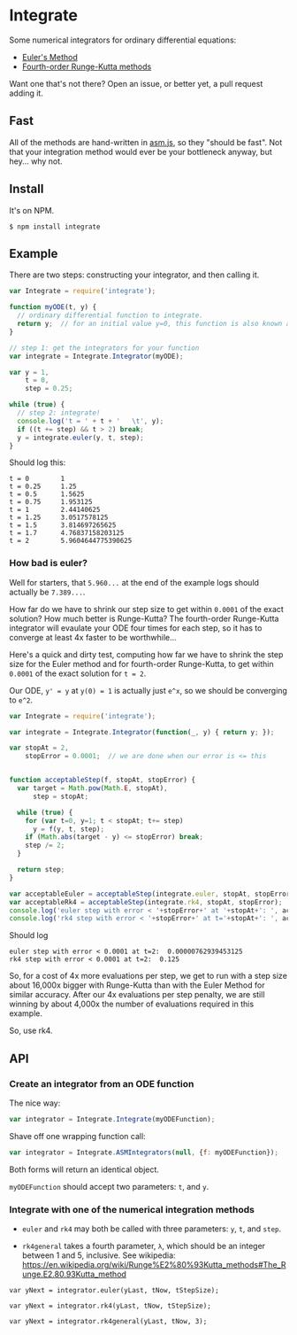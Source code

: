 Integrate
=========

Some numerical integrators for ordinary differential equations:

 * [Euler's Method](https://en.wikipedia.org/wiki/Euler_method)
 * [Fourth-order Runge-Kutta methods](https://en.wikipedia.org/wiki/Runge–Kutta_methods)

Want one that's not there? Open an issue, or better yet, a pull request adding it.


Fast
----

All of the methods are hand-written in [asm.js](http://asmjs.org), so they "should be fast". Not that your integration method would ever be your bottleneck anyway, but hey... why not.


Install
-------

It's on NPM.

```
$ npm install integrate
```


Example
-----

There are two steps: constructing your integrator, and then calling it.

```javascript
var Integrate = require('integrate');

function myODE(t, y) {
  // ordinary differential function to integrate.
  return y;  // for an initial value y=0, this function is also known as 'e^x'
}

// step 1: get the integrators for your function
var integrate = Integrate.Integrator(myODE);

var y = 1,
    t = 0,
    step = 0.25;

while (true) {
  // step 2: integrate!
  console.log('t = ' + t + '   \t', y);
  if ((t += step) && t > 2) break;
  y = integrate.euler(y, t, step);
}

```

Should log this:

```
t = 0        1
t = 0.25     1.25
t = 0.5      1.5625
t = 0.75     1.953125
t = 1        2.44140625
t = 1.25     3.0517578125
t = 1.5      3.814697265625
t = 1.7      4.76837158203125
t = 2        5.9604644775390625
```


### How bad is euler?

Well for starters, that `5.960...` at the end of the example logs should actually be `7.389...`.

How far do we have to shrink our step size to get within `0.0001` of the exact solution? How much better is Runge-Kutta? The fourth-order Runge-Kutta integrator will evaulate your ODE four times for each step, so it has to converge at least 4x faster to be worthwhile...

Here's a quick and dirty test, computing how far we have to shrink the step size for the Euler method and for fourth-order Runge-Kutta, to get within `0.0001` of the exact solution for `t = 2`.

Our ODE, `y' = y` at `y(0) = 1` is actually just `e^x`, so we should be converging to `e^2`.


```javascript
var Integrate = require('integrate');

var integrate = Integrate.Integrator(function(_, y) { return y; });

var stopAt = 2,
    stopError = 0.0001;  // we are done when our error is <= this


function acceptableStep(f, stopAt, stopError) {
  var target = Math.pow(Math.E, stopAt),
      step = stopAt;

  while (true) {
    for (var t=0, y=1; t < stopAt; t+= step)
      y = f(y, t, step);
    if (Math.abs(target - y) <= stopError) break;
    step /= 2;
  }

  return step;
}

var acceptableEuler = acceptableStep(integrate.euler, stopAt, stopError);
var acceptableRk4 = acceptableStep(integrate.rk4, stopAt, stopError);
console.log('euler step with error < '+stopError+' at '+stopAt+': ', acceptableEuler);
console.log('rk4 step with error < '+stopError+' at t='+stopAt+': ', acceptableRk4);
```

Should log

```
euler step with error < 0.0001 at t=2:  0.00000762939453125
rk4 step with error < 0.0001 at t=2:  0.125
```

So, for a cost of 4x more evaluations per step, we get to run with a step size about 16,000x bigger with Runge-Kutta than with the Euler Method for similar accuracy. After our 4x evaluations per step penalty, we are still winning by about 4,000x the number of evaluations required in this example.

So, use rk4.


API
---

### Create an integrator from an ODE function

The nice way:

```javascript
var integrator = Integrate.Integrate(myODEFunction);
```

Shave off one wrapping function call:

```javascript
var integrator = Integrate.ASMIntegrators(null, {f: myODEFunction});
```

Both forms will return an identical object.

`myODEFunction` should accept two parameters: `t`, and `y`.


### Integrate with one of the numerical integration methods

* `euler` and `rk4` may both be called with three parameters: `y`, `t`, and `step`.

* `rk4general` takes a fourth parameter, `λ`, which should be an integer between 1 and 5, inclusive. See wikipedia: https://en.wikipedia.org/wiki/Runge%E2%80%93Kutta_methods#The_Runge.E2.80.93Kutta_method

```
var yNext = integrator.euler(yLast, tNow, tStepSize);

var yNext = integrator.rk4(yLast, tNow, tStepSize);

var yNext = integrator.rk4general(yLast, tNow, 3);
```
